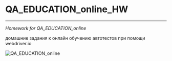 # QA_EDUCATION_online_HW
------
*Homework for QA_EDUCATION_online*

домашние задания к онлайн обучению автотестов при помощи webdriver.io

![QA_EDUCATION_online](https://i.imgur.com/6kyFl1x.png)
